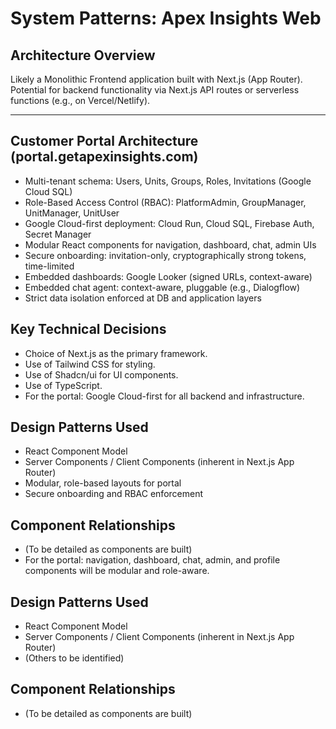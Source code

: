 # System Patterns: Apex Insights Web

## Architecture Overview

Likely a Monolithic Frontend application built with Next.js (App Router). Potential for backend functionality via Next.js API routes or serverless functions (e.g., on Vercel/Netlify).

---

## Customer Portal Architecture (portal.getapexinsights.com)

- Multi-tenant schema: Users, Units, Groups, Roles, Invitations (Google Cloud SQL)
- Role-Based Access Control (RBAC): PlatformAdmin, GroupManager, UnitManager, UnitUser
- Google Cloud-first deployment: Cloud Run, Cloud SQL, Firebase Auth, Secret Manager
- Modular React components for navigation, dashboard, chat, admin UIs
- Secure onboarding: invitation-only, cryptographically strong tokens, time-limited
- Embedded dashboards: Google Looker (signed URLs, context-aware)
- Embedded chat agent: context-aware, pluggable (e.g., Dialogflow)
- Strict data isolation enforced at DB and application layers

## Key Technical Decisions

*   Choice of Next.js as the primary framework.
*   Use of Tailwind CSS for styling.
*   Use of Shadcn/ui for UI components.
*   Use of TypeScript.
*   For the portal: Google Cloud-first for all backend and infrastructure.

## Design Patterns Used

*   React Component Model
*   Server Components / Client Components (inherent in Next.js App Router)
*   Modular, role-based layouts for portal
*   Secure onboarding and RBAC enforcement

## Component Relationships

*   (To be detailed as components are built)
*   For the portal: navigation, dashboard, chat, admin, and profile components will be modular and role-aware.

## Design Patterns Used

*   React Component Model
*   Server Components / Client Components (inherent in Next.js App Router)
*   (Others to be identified)

## Component Relationships

*   (To be detailed as components are built) 